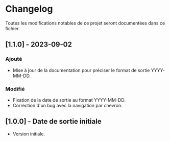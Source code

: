 # Changelog

Toutes les modifications notables de ce projet seront documentées dans ce fichier.

## [1.1.0] - 2023-09-02

### Ajouté

- Mise à jour de la documentation pour préciser le format de sortie YYYY-MM-DD.

### Modifié

- Fixation de la date de sortie au format YYYY-MM-DD.
- Correction d'un bug avec la navigation par chevron.

## [1.0.0] - Date de sortie initiale

- Version initiale.
